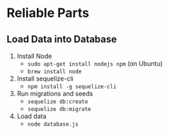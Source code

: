 # Reliable Parts

## Load Data into Database

1. Install Node
    * `sudo apt-get install nodejs npm` (on Ubuntu)
    * `brew install node`
2. Install sequelize-cli
    * `npm install -g sequelize-cli`
3. Run migrations and seeds
    * `sequelize db:create`
    * `sequelize db:migrate`
4. Load data
    * `node database.js`
